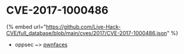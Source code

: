 # CVE-2017-1000486
{% embed url="https://github.com/Live-Hack-CVE/full_database/blob/main/cves/2017/CVE-2017-1000486.json" %}

* oppsec ~> [pwnfaces](https://www.alice-snow.ru/2017/database/cve-2017-1000486/pwnfaces-oppsec)